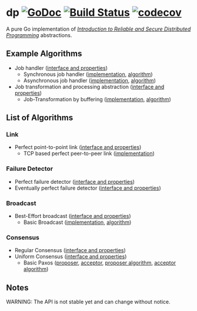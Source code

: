 # dp [![GoDoc](https://godoc.org/github.com/armen/dp?status.png)](https://godoc.org/github.com/armen/dp) [![Build Status](https://travis-ci.org/armen/dp.svg?branch=master)](https://travis-ci.org/armen/dp) [![codecov](https://codecov.io/gh/armen/dp/branch/master/graph/badge.svg)](https://codecov.io/gh/armen/dp)

A pure Go implementation of [*Introduction to Reliable and Secure Distributed Programming*][dp] abstractions.

## Example Algorithms

- Job handler ([interface and properties](https://raw.githubusercontent.com/armen/dp/master/job/handler.go))
	- Synchronous job handler ([implementation](https://raw.githubusercontent.com/armen/dp/master/job/handler/sync/sync.go), [algorithm](https://raw.githubusercontent.com/armen/dp/master/job/handler/sync/sync.txt))
	- Asynchronous job handler ([implementation](https://raw.githubusercontent.com/armen/dp/master/job/handler/async/async.go), [algorithm](https://raw.githubusercontent.com/armen/dp/master/job/handler/async/async.txt))
- Job transformation and processing abstraction ([interface and properties](https://raw.githubusercontent.com/armen/dp/master/job/transformation.go))
	- Job-Transformation by buffering ([implementation](https://raw.githubusercontent.com/armen/dp/master/job/transformation/transformation.go), [algorithm](https://raw.githubusercontent.com/armen/dp/master/job/transformation/transformation.txt))

## List of Algorithms

### Link

- Perfect point-to-point link ([interface and properties](https://raw.githubusercontent.com/armen/dp/master/link/perfect.go))
	- TCP based perfect peer-to-peer link ([implementation](https://raw.githubusercontent.com/armen/dp/master/link/perfect/p2p/p2p.go))

### Failure Detector

- Perfect failure detector ([interface and properties](https://raw.githubusercontent.com/armen/dp/master/fd/perfect.go))
- Eventually perfect failure detector ([interface and properties](https://raw.githubusercontent.com/armen/dp/master/fd/eventually_perfect.go))

### Broadcast

- Best-Effort broadcast ([interface and properties](https://raw.githubusercontent.com/armen/dp/master/broadcast/besteffort.go))
	- Basic Broadcast ([implementation](https://raw.githubusercontent.com/armen/dp/master/broadcast/besteffort/beb/beb.go), [algorithm](https://raw.githubusercontent.com/armen/dp/master/broadcast/besteffort/beb/beb.txt))

### Consensus

- Regular Consensus ([interface and properties](https://raw.githubusercontent.com/armen/dp/master/consensus/regular.go))
- Uniform Consensus ([interface and properties](https://raw.githubusercontent.com/armen/dp/master/consensus/uniform.go))
	- Basic Paxos ([proposer](https://raw.githubusercontent.com/armen/dp/master/consensus/paxos/basic/proposer.go), [acceptor](https://raw.githubusercontent.com/armen/dp/master/consensus/paxos/basic/acceptor.go), [proposer algorithm](https://raw.githubusercontent.com/armen/dp/master/consensus/paxos/basic/proposer.txt), [acceptor algorithm](https://raw.githubusercontent.com/armen/dp/master/consensus/paxos/basic/acceptor.txt))

## Notes

WARNING: The API is not stable yet and can change without notice.


[dp]: http://distributedprogramming.net
